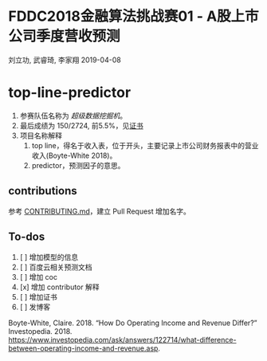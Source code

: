 FDDC2018金融算法挑战赛01 - A股上市公司季度营收预测
================
刘立功, 武睿琦, 李家翔
2019-04-08

<!-- README.md is generated from README.Rmd. Please edit that file -->

# top-line-predictor

1.  参赛队伍名称为 *超级数据挖掘机*。
2.  最后成绩为 150/2724, 前5.5%，见[证书](refs/certificate.pdf)
3.  项目名称解释
    1.  top line，得名于收入表，位于开头，主要记录上市公司财务报表中的营业收入(Boyte-White 2018)。
    2.  predictor，预测因子的意思。

## contributions

参考 [CONTRIBUTING.md](.github/CONTRIBUTING.md)，建立 Pull Request 增加名字。

## To-dos

1.  [ ] 增加模型的信息
2.  [ ] 百度云相关预测文档
3.  [ ] 增加 coc
4.  [x] 增加 contributor 解释
5.  [ ] 增加证书
6.  [ ] 发博客

<div id="refs" class="references">

<div id="ref-White2018">

Boyte-White, Claire. 2018. “How Do Operating Income and Revenue Differ?”
Investopedia. 2018.
<https://www.investopedia.com/ask/answers/122714/what-difference-between-operating-income-and-revenue.asp>.

</div>

</div>
